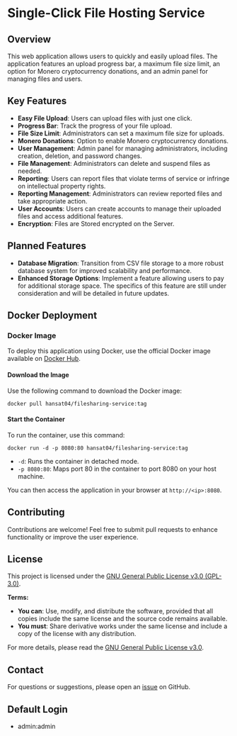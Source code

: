 # Single-Click File Hosting Service

## Overview

This web application allows users to quickly and easily upload files. The application features an upload progress bar, a maximum file size limit, an option for Monero cryptocurrency donations, and an admin panel for managing files and users.

## Key Features

- **Easy File Upload**: Users can upload files with just one click.
- **Progress Bar**: Track the progress of your file upload.
- **File Size Limit**: Administrators can set a maximum file size for uploads.
- **Monero Donations**: Option to enable Monero cryptocurrency donations.
- **User Management**: Admin panel for managing administrators, including creation, deletion, and password changes.
- **File Management**: Administrators can delete and suspend files as needed.
- **Reporting**: Users can report files that violate terms of service or infringe on intellectual property rights.
- **Reporting Management**: Administrators can review reported files and take appropriate action.
- **User Accounts**: Users can create accounts to manage their uploaded files and access additional features.
- **Encryption**: Files are Stored encrypted on the Server.

## Planned Features

- **Database Migration**: Transition from CSV file storage to a more robust database system for improved scalability and performance.
- **Enhanced Storage Options**: Implement a feature allowing users to pay for additional storage space. The specifics of this feature are still under consideration and will be detailed in future updates.

## Docker Deployment

### Docker Image

To deploy this application using Docker, use the official Docker image available on [Docker Hub](https://hub.docker.com/repository/docker/hansat04/filesharing-service/general).

#### Download the Image

Use the following command to download the Docker image:

`docker pull hansat04/filesharing-service:tag`

#### Start the Container

To run the container, use this command:

`docker run -d -p 8080:80 hansat04/filesharing-service:tag`

- `-d`: Runs the container in detached mode.
- `-p 8080:80`: Maps port 80 in the container to port 8080 on your host machine.

You can then access the application in your browser at `http://<ip>:8080`.
## Contributing

Contributions are welcome! Feel free to submit pull requests to enhance functionality or improve the user experience.

## License

This project is licensed under the [GNU General Public License v3.0 (GPL-3.0)](https://www.gnu.org/licenses/gpl-3.0.html).

**Terms:**

- **You can**: Use, modify, and distribute the software, provided that all copies include the same license and the source code remains available.
- **You must**: Share derivative works under the same license and include a copy of the license with any distribution.

For more details, please read the [GNU General Public License v3.0](https://www.gnu.org/licenses/gpl-3.0.html).

## Contact

For questions or suggestions, please open an [issue](https://github.com/finn1476/FileSharing-Service/issues) on GitHub.

## Default Login
- admin:admin
